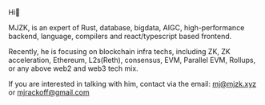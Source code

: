 Hi👋 

MJZK, is an expert of Rust, database, bigdata, AIGC, high-performance backend, language, compilers and react/typescript based frontend.

Recently, he is focusing on blockchain infra techs, including ZK, ZK acceleration, Ethereum, L2s(Reth), consensus, EVM, Parallel EVM, Rollups, or any above web2 and web3 tech mix.

If you are interested in talking with him, contact via the email:
mj@mjzk.xyz or mjrackoff@gmail.com
